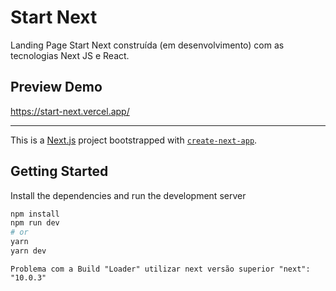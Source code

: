 # Start Next


Landing Page Start Next construída (em desenvolvimento) com as tecnologias Next JS e React.


## Preview Demo

https://start-next.vercel.app/

-----------------------------------------------------------


This is a [Next.js](https://nextjs.org/) project bootstrapped with [`create-next-app`](https://github.com/vercel/next.js/tree/canary/packages/create-next-app).


## Getting Started

Install the dependencies and run the development server

```bash
npm install
npm run dev
# or
yarn
yarn dev
```

```
Problema com a Build "Loader" utilizar next versão superior "next": "10.0.3"

```
